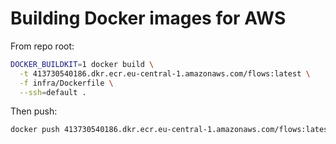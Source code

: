 # Building Docker images for AWS

From repo root:
```bash
DOCKER_BUILDKIT=1 docker build \
  -t 413730540186.dkr.ecr.eu-central-1.amazonaws.com/flows:latest \
  -f infra/Dockerfile \
  --ssh=default .
```

Then push:
```bash
docker push 413730540186.dkr.ecr.eu-central-1.amazonaws.com/flows:latest
```
